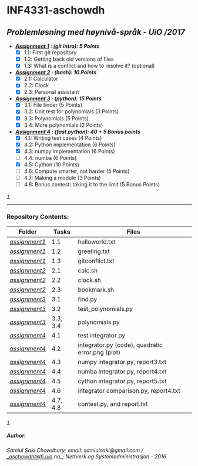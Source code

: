 # INF4331-aschowdh #

## *Problemløsning med høynivå-språk - UiO /2017* ##

* ___[Assignment 1](https://github.com/UiO-INF3331/INF3331-aschowdh/blob/master/assignment1/assignment_1.pdf) : (git intro): 5 Points___
	- [x] 1.1: First git repository
	- [x] 1.2: Getting back old versions of files
	- [x] 1.3: What is a conflict and how to resolve it? (optional)

* ___[Assignment 2](https://github.com/UiO-INF3331/INF3331-aschowdh/blob/master/assignment2/assignment_2.pdf) : (bash): 10 Points___
	- [x] 2.1: Calculator
	- [x] 2.2: Clock
	- [x] 2.3: Personal assistant

* ___[Assignment 3](https://github.com/UiO-INF3331/INF3331-aschowdh/blob/master/assignment3/assignment_3.pdf) : (python): 15 Points___
	- [x] 3.1: File finder (5 Points)
	- [x] 3.2: Unit test for polynomials (3 Points)
	- [x] 3.3: Polynomials (5 Points)
	- [x] 3.4: More polynomials (2 Points)

* ___[Assignment 4](https://github.com/UiO-INF3331/INF3331-aschowdh/blob/master/assignment4/assignment_4.pdf) : (fast python): 40 + 5 Bonus points___
	- [x] 4.1: Writing test cases (4 Points)
	- [x] 4.2: Python implementation (6 Points)
	- [x] 4.3: numpy implementation (6 Points)
	- [ ] 4.4: numba (6 Points)
    - [x] 4.5: Cython (10 Points)
    - [ ] 4.6: Compute smarter, not harder (5 Points)
    - [ ] 4.7: Making a module (3 Points)
    - [ ] 4.8: Bonus contest: taking it to the limit (5 Bonus Points)

[<kbd>↑</kbd>](https://github.com/UiO-INF3331/INF3331-aschowdh#inf4331-aschowdh)
- - - - 

### Repository Contents: ### 

Folder		|	Tasks	|	Files
-----------	| -------------	| --------------
[*assignment1*](https://github.com/UiO-INF3331/INF3331-aschowdh/tree/master/assignment1)	| 1.1		      | helloworld.txt
[*assignment1*](https://github.com/UiO-INF3331/INF3331-aschowdh/tree/master/assignment1)	| 1.2 	          | greeting.txt
[*assignment1*](https://github.com/UiO-INF3331/INF3331-aschowdh/tree/master/assignment1)	| 1.3 	          | gitconflict.txt
[*assignment2*](https://github.com/UiO-INF3331/INF3331-aschowdh/tree/master/assignment2)	| 2.1		      | calc.sh
[*assignment2*](https://github.com/UiO-INF3331/INF3331-aschowdh/tree/master/assignment2)	| 2.2		      | clock.sh
[*assignment2*](https://github.com/UiO-INF3331/INF3331-aschowdh/tree/master/assignment2)	| 2.3		      | bookmark.sh
[*assignment3*](https://github.com/UiO-INF3331/INF3331-aschowdh/tree/master/assignment3)	| 3.1		      | find.py
[*assignment3*](https://github.com/UiO-INF3331/INF3331-aschowdh/tree/master/assignment3)	| 3.2		      | test_polynomials.py
[*assignment3*](https://github.com/UiO-INF3331/INF3331-aschowdh/tree/master/assignment3)	| 3.3, 3.4		  | polynomials.py
[*assignment4*](https://github.com/UiO-INF3331/INF3331-aschowdh/tree/master/assignment4)	| 4.1      		  | test integrator.py
[*assignment4*](https://github.com/UiO-INF3331/INF3331-aschowdh/tree/master/assignment4)	| 4.2      		  | integrator.py (code), quadratic error.png (plot)
[*assignment4*](https://github.com/UiO-INF3331/INF3331-aschowdh/tree/master/assignment4)	| 4.3      		  | numpy integrator.py, report3.txt
[*assignment4*](https://github.com/UiO-INF3331/INF3331-aschowdh/tree/master/assignment4)	| 4.4      		  | numba integrator.py, report4.txt
[*assignment4*](https://github.com/UiO-INF3331/INF3331-aschowdh/tree/master/assignment4)	| 4.5      		  | cython integrator.py, report5.txt
[*assignment4*](https://github.com/UiO-INF3331/INF3331-aschowdh/tree/master/assignment4)	| 4.6      		  | integrator comparison.py, report4.txt
[*assignment4*](https://github.com/UiO-INF3331/INF3331-aschowdh/tree/master/assignment4)	| 4.7, 4.8 		  | contest.py, and report.txt


[<kbd>↑</kbd>](https://github.com/UiO-INF3331/INF3331-aschowdh#repository-contents)

##### Author:
###### _Samiul Saki Chowdhury_; *email: _samiulsaki@gmail.com_ / _aschowdh@ifi.uio.no_*; *Nettverk og Systemadministrasjon - 2016*
